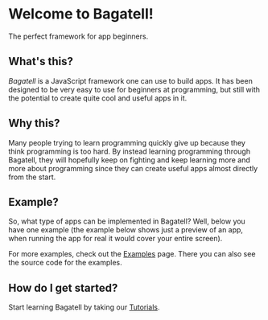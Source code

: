 # Welcome to Bagatell!
The perfect framework for app beginners.

## What's this?
*Bagatell* is a JavaScript framework one can use to build apps. It has been designed to be very easy to use for beginners at programming, but still with the potential to create quite cool and useful apps in it.

## Why this?
Many people trying to learn programming quickly give up because they think programming is too hard. By instead learning programming through Bagatell, they will hopefully keep on fighting and keep learning more and more about programming since they can create useful apps almost directly from the start.

## Example?
So, what type of apps can be implemented in Bagatell? Well, below you have one example (the example below shows just a preview of an app, when running the app for real it would cover your entire screen).

<ShowApp variousAppName="start-page-examples" />

For more examples, check out the [Examples](./examples/) page. There you can also see the source code for the examples.

## How do I get started?
Start learning Bagatell by taking our [Tutorials](./tutorials/).
